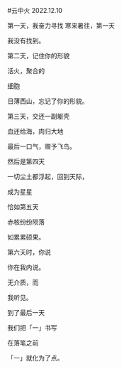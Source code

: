 #云中火 
2022.12.10


第一天，我奋力寻找
寒来暑往，第一天

我没有找到。


第二天，记住你的形貌

活火，聚合的

细胞

日薄西山，忘记了你的形貌。


第三天，交还一副躯壳

血还给海，肉归大地

最后一口气，赠予飞鸟。


然后是第四天

一切尘土都浮起，回到天际，

成为星星


恰如第五天

赤核纷纷陨落

如累累硕果。


第六天时，你说

你在我内说。

无介质，而

我听见。


到了最后一天

我们把「一」书写

在落笔之前

「一」就化为了点。

